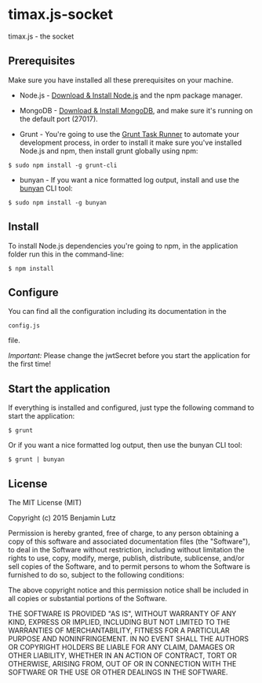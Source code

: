 # timax.js-socket
timax.js - the socket

## Prerequisites
Make sure you have installed all these prerequisites on your machine.

* Node.js - [Download & Install Node.js](http://www.nodejs.org/download/) and the npm package manager.
* MongoDB - [Download & Install MongoDB](http://www.mongodb.org/downloads), and make sure it's running on the default port (27017).

* Grunt - You're going to use the [Grunt Task Runner](http://gruntjs.com/) to automate your development process, in order to install it make sure you've installed Node.js and npm, then install grunt globally using npm:

```
$ sudo npm install -g grunt-cli
```

* bunyan - If you want a nice formatted log output, install and use the [bunyan](https://github.com/trentm/node-bunyan) CLI tool:

```
$ sudo npm install -g bunyan
```

## Install
To install Node.js dependencies you're going to npm, in the application folder run this in the command-line:

```
$ npm install
```

## Configure
You can find all the configuration including its documentation in the 

```
config.js
```

file.

*Important:* Please change the jwtSecret before you start the application for the first time!

## Start the application
If everything is installed and configured, just type the following command to start the application:

```
$ grunt
```

Or if you want a nice formatted log output, then use the bunyan CLI tool:

```
$ grunt | bunyan
```

## License
The MIT License (MIT)

Copyright (c) 2015 Benjamin Lutz

Permission is hereby granted, free of charge, to any person obtaining a copy
of this software and associated documentation files (the "Software"), to deal
in the Software without restriction, including without limitation the rights
to use, copy, modify, merge, publish, distribute, sublicense, and/or sell
copies of the Software, and to permit persons to whom the Software is
furnished to do so, subject to the following conditions:

The above copyright notice and this permission notice shall be included in all
copies or substantial portions of the Software.

THE SOFTWARE IS PROVIDED "AS IS", WITHOUT WARRANTY OF ANY KIND, EXPRESS OR
IMPLIED, INCLUDING BUT NOT LIMITED TO THE WARRANTIES OF MERCHANTABILITY,
FITNESS FOR A PARTICULAR PURPOSE AND NONINFRINGEMENT. IN NO EVENT SHALL THE
AUTHORS OR COPYRIGHT HOLDERS BE LIABLE FOR ANY CLAIM, DAMAGES OR OTHER
LIABILITY, WHETHER IN AN ACTION OF CONTRACT, TORT OR OTHERWISE, ARISING FROM,
OUT OF OR IN CONNECTION WITH THE SOFTWARE OR THE USE OR OTHER DEALINGS IN THE
SOFTWARE.
